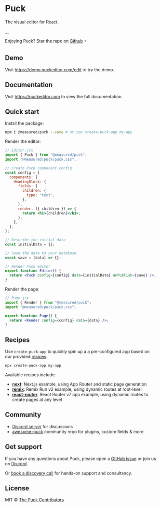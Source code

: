 # Puck

The visual editor for React.

<p align="left">
  <a aria-label="NPM version" href="https://www.npmjs.com/package/@measured/puck">
    <img alt="" src="https://img.shields.io/npm/v/@measured/puck.svg?style=for-the-badge&labelColor=000000">
  </a>
  <a aria-label="License" href="https://github.com/measuredco/puck/blob/main/LICENSE">
    <img alt="" src="https://img.shields.io/npm/l/@measured/puck.svg?style=for-the-badge&labelColor=000000">
  </a>
  <a aria-label="Join the community on Discord" href="https://discord.gg/D9e4E3MQVZ">
    <img alt="" src="https://img.shields.io/badge/Join%20the%20Discord-blueviolet.svg?style=for-the-badge&logo=Discord&labelColor=000000&logoWidth=20">
  </a>
 <a aria-label="Browse the awesome-puck community repo" href="https://github.com/measuredco/awesome-puck">
    <img alt="" src="https://img.shields.io/badge/repo-awesome--puck-fc60a8.svg?style=for-the-badge&labelColor=000000&logoWidth=20">
  </a>
</p>

Enjoying Puck? Star the repo on [Github](https://github.com/puckeditor/puck) ⭐️

## Demo

Visit https://demo.puckeditor.com/edit to try the demo.

## Documentation

Visit https://puckeditor.com to view the full documentation.

## Quick start

Install the package:

```sh
npm i @measured/puck --save # or npx create-puck-app my-app
```

Render the editor:

```jsx
// Editor.jsx
import { Puck } from "@measured/puck";
import "@measured/puck/puck.css";

// Create Puck component config
const config = {
  components: {
    HeadingBlock: {
      fields: {
        children: {
          type: "text",
        },
      },
      render: ({ children }) => {
        return <h1>{children}</h1>;
      },
    },
  },
};

// Describe the initial data
const initialData = {};

// Save the data to your database
const save = (data) => {};

// Render Puck editor
export function Editor() {
  return <Puck config={config} data={initialData} onPublish={save} />;
}
```

Render the page:

```jsx
// Page.jsx
import { Render } from "@measured/puck";
import "@measured/puck/puck.css";

export function Page() {
  return <Render config={config} data={data} />;
}
```

## Recipes

Use `create-puck-app` to quickly spin up a a pre-configured app based on our provided [recipes](https://github.com/measuredco/puck/tree/main/recipes):

```sh
npx create-puck-app my-app
```

Available recipes include:

- [**next**](https://github.com/measuredco/puck/tree/main/recipes/next): Next.js example, using App Router and static page generation
- [**remix**](https://github.com/measuredco/puck/tree/main/recipes/remix): Remix Run v2 example, using dynamic routes at root-level
- [**react-router**](https://github.com/measuredco/puck/tree/main/recipes/react-router): React Router v7 app example, using dynamic routes to create pages at any level

## Community

- [Discord server](https://discord.gg/D9e4E3MQVZ) for discussions
- [awesome-puck](https://github.com/measuredco/awesome-puck) community repo for plugins, custom fields & more

## Get support

If you have any questions about Puck, please open a [GitHub issue](https://github.com/measuredco/puck/issues) or join us on [Discord](https://discord.gg/D9e4E3MQVZ).

Or [book a discovery call](https://app.cal.com/chrisvxd/puck-enquiry/) for hands-on support and consultancy.

## License

MIT © [The Puck Contributors](https://github.com/measuredco/puck/graphs/contributors)
